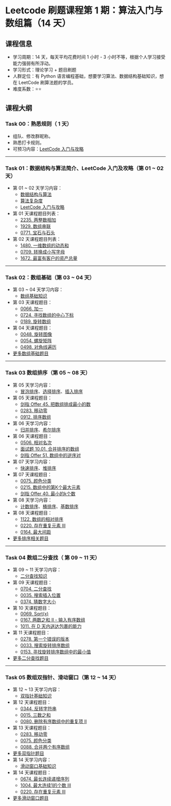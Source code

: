 # Leetcode 刷题课程第 1 期：算法入门与数组篇（14 天）

## 课程信息

- 学习周期：14 天，每天平均花费时间 1 小时 - 3 小时不等，根据个人学习接受能力强弱有所浮动。
- 学习形式：理论学习 + 题目刷题
- 人群定位：有 Python 语言编程基础，想要学习算法、数据结构基础知识，想在 LeetCode 刷算法题的学员。
- 难度系数：⭐⭐

## 课程大纲

### Task 00：熟悉规则（ 1 天）

- 组队、修改群昵称。
- 熟悉打卡规则。
- 可预习内容：[LeetCode 入门与攻略](https://github.com/itcharge/LeetCode-Py/blob/main/Contents/00.Introduction/03.LeetCode-Guide.md)

---

### Task 01：数据结构与算法简介、LeetCode 入门及攻略（第 01 ~ 02 天）

- 第 01 ~ 02 天学习内容：
  - [数据结构与算法](https://github.com/itcharge/LeetCode-Py/blob/main/Contents/00.Introduction/01.Data-Structures-Algorithms.md)
  - [算法复杂度](https://github.com/itcharge/LeetCode-Py/blob/main/Contents/00.Introduction/02.Algorithm-Complexity.md)
  - [LeetCode 入门与攻略](https://github.com/itcharge/LeetCode-Py/blob/main/Contents/00.Introduction/03.LeetCode-Guide.md)
- 第 01 天课程题目列表：
  - [2235. 两整数相加](https://leetcode.cn/problems/add-two-integers/)
  - [1929. 数组串联](https://leetcode.cn/problems/concatenation-of-array/)
  - [0771. 宝石与石头](https://leetcode.cn/problems/jewels-and-stones/)
- 第 02 天课程题目列表：
  - [1480. 一维数组的动态和](https://leetcode.cn/problems/running-sum-of-1d-array/)
  - [0709. 转换成小写字母](https://leetcode.cn/problems/to-lower-case/)
  - [1672. 最富有客户的资产总量](https://leetcode.cn/problems/richest-customer-wealth/)


---

### Task 02：数组基础（第 03 ~ 04 天）

- 第 03 ~ 04 天学习内容：
  - [数组基础知识](https://github.com/itcharge/LeetCode-Py/blob/main/Contents/01.Array/01.Array-Basic/01.Array-Basic.md)
- 第 03 天课程题目：
  - [0066. 加一](https://leetcode.cn/problems/plus-one/)
  - [0724. 寻找数组的中心下标](https://leetcode.cn/problems/find-pivot-index/)
  - [0189. 旋转数组](https://leetcode.cn/problems/rotate-array/)
- 第 04 天课程题目：
  - [0048. 旋转图像](https://leetcode.cn/problems/rotate-image/)
  - [0054. 螺旋矩阵](https://leetcode.cn/problems/spiral-matrix/)
  - [0498. 对角线遍历](https://leetcode.cn/problems/diagonal-traverse/)
- [更多数组基础题目](https://github.com/itcharge/LeetCode-Py/blob/main/Contents/01.Array/01.Array-Basic/02.Array-Basic-List.md)

---

### Task 03 数组排序（第 05 ~ 08 天）

- 第 05 天学习内容：
  - [冒泡排序](https://github.com/itcharge/LeetCode-Py/blob/main/Contents/01.Array/02.Array-Sort/01.Array-Bubble-Sort.md)、[选择排序](https://github.com/itcharge/LeetCode-Py/blob/main/Contents/01.Array/02.Array-Sort/02.Array-Selection-Sort.md)、[插入排序](https://github.com/itcharge/LeetCode-Py/blob/main/Contents/01.Array/02.Array-Sort/03.Array-Insertion-Sort.md)
- 第 05 天课程题目：
  - [剑指 Offer 45. 把数组排成最小的数](https://leetcode.cn/problems/ba-shu-zu-pai-cheng-zui-xiao-de-shu-lcof/)
  - [0283. 移动零](https://leetcode.cn/problems/move-zeroes/)
  - [0912. 排序数组](https://leetcode.cn/problems/sort-an-array/)
- 第 06 天学习内容：
  - [归并排序](https://github.com/itcharge/LeetCode-Py/blob/main/Contents/01.Array/02.Array-Sort/05.Array-Merge-Sort.md)、[希尔排序](https://github.com/itcharge/LeetCode-Py/blob/main/Contents/01.Array/02.Array-Sort/04.Array-Shell-Sort.md)
- 第 06 天课程题目：
  - [0506. 相对名次](https://leetcode.cn/problems/relative-ranks/)
  - [面试题 10.01. 合并排序的数组](https://leetcode.cn/problems/sorted-merge-lcci/)
  - [剑指 Offer 51. 数组中的逆序对](https://leetcode.cn/problems/shu-zu-zhong-de-ni-xu-dui-lcof/)
- 第 07 天学习内容：
  - [快速排序](https://github.com/itcharge/LeetCode-Py/blob/main/Contents/01.Array/02.Array-Sort/06.Array-Quick-Sort.md)、[堆排序](https://github.com/itcharge/LeetCode-Py/blob/main/Contents/01.Array/02.Array-Sort/07.Array-Heap-Sort.md)
- 第 07 天课程题目：
  - [0075. 颜色分类](https://leetcode.cn/problems/sort-colors/)
  - [0215. 数组中的第K个最大元素](https://leetcode.cn/problems/kth-largest-element-in-an-array/)
  - [剑指 Offer 40. 最小的k个数](https://leetcode.cn/problems/zui-xiao-de-kge-shu-lcof/)
- 第 08 天学习内容：
  - [计数排序](https://github.com/itcharge/LeetCode-Py/blob/main/Contents/01.Array/02.Array-Sort/08.Array-Counting-Sort.md)、[桶排序](https://github.com/itcharge/LeetCode-Py/blob/main/Contents/01.Array/02.Array-Sort/09.Array-Bucket-Sort.md)、[基数排序](https://github.com/itcharge/LeetCode-Py/blob/main/Contents/01.Array/02.Array-Sort/10.Array-Radix-Sort.md)
- 第 08 天课程题目：
  - [1122. 数组的相对排序](https://leetcode.cn/problems/relative-sort-array/)
  - [0220. 存在重复元素 III](https://leetcode.cn/problems/contains-duplicate-iii/)
  - [0164. 最大间距](https://leetcode.cn/problems/maximum-gap/)
- [更多排序相关题目](https://github.com/itcharge/LeetCode-Py/blob/main/Contents/01.Array/02.Array-Sort/11.Array-Sort-List.md)

---

### Task 04 数组二分查找（ 第 09 ~ 11 天）

- 第 09 ~ 11 天学习内容：
  - [二分查找知识](https://github.com/itcharge/LeetCode-Py/blob/main/Contents/01.Array/03.Array-Binary-Search/01.Array-Binary-Search.md)
- 第 09 天课程题目：
  - [0704. 二分查找](https://leetcode.cn/problems/binary-search/)
  - [0035. 搜索插入位置](https://leetcode.cn/problems/search-insert-position/)
  - [0374. 猜数字大小](https://leetcode.cn/problems/guess-number-higher-or-lower/)
- 第 10 天课程题目：
  - [0069. Sqrt(x)](https://leetcode.cn/problems/sqrtx/)
  - [0167. 两数之和 II - 输入有序数组](https://leetcode.cn/problems/two-sum-ii-input-array-is-sorted/)
  - [1011. 在 D 天内送达包裹的能力](https://leetcode.cn/problems/capacity-to-ship-packages-within-d-days/)
- 第 11 天课程题目：
  - [0278. 第一个错误的版本](https://leetcode.cn/problems/first-bad-version/)
  - [0033. 搜索旋转排序数组](https://leetcode.cn/problems/search-in-rotated-sorted-array/)
  - [0153. 寻找旋转排序数组中的最小值](https://leetcode.cn/problems/find-minimum-in-rotated-sorted-array/)
- [更多二分查找题目](https://github.com/itcharge/LeetCode-Py/blob/main/Contents/01.Array/03.Array-Binary-Search/02.Array-Binary-Search-List.md)

---

### Task 05 数组双指针、滑动窗口（第 12 ~ 14 天）

- 第 12 ~ 13 天学习内容：
  - [双指针基础知识](https://github.com/itcharge/LeetCode-Py/blob/main/Contents/01.Array/04.Array-Two-Pointers/01.Array-Two-Pointers.md)
- 第 12 天课程题目：
  - [0344. 反转字符串](https://leetcode.cn/problems/reverse-string/)
  - [0015. 三数之和](https://leetcode.cn/problems/3sum/)
  - [0080. 删除有序数组中的重复项 II](https://leetcode.cn/problems/remove-duplicates-from-sorted-array-ii/)
- 第 13 天课程题目：
  - [0283. 移动零](https://leetcode.cn/problems/move-zeroes/)
  - [0075. 颜色分类](https://leetcode.cn/problems/sort-colors/)
  - [0088. 合并两个有序数组](https://leetcode.cn/problems/merge-sorted-array/)
- [更多双指针题目](https://github.com/itcharge/LeetCode-Py/blob/main/Contents/01.Array/04.Array-Two-Pointers/02.Array-Two-Pointers-List.md)
- 第 14 天学习内容：
  - [滑动窗口基础知识](https://github.com/itcharge/LeetCode-Py/blob/main/Contents/01.Array/05.Array-Sliding-Window/01.Array-Sliding-Window.md)
- 第 14 天课程题目：
  - [0674. 最长连续递增序列](https://leetcode.cn/problems/longest-continuous-increasing-subsequence/)
  - [1004. 最大连续1的个数 III](https://leetcode.cn/problems/max-consecutive-ones-iii/)
  - [0220. 存在重复元素 III](https://leetcode.cn/problems/contains-duplicate-iii/)
- [更多滑动窗口题目](https://github.com/itcharge/LeetCode-Py/blob/main/Contents/01.Array/05.Array-Sliding-Window/02.Array-Sliding-Window-List.md)